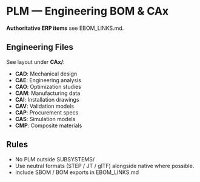 # PLM — Engineering BOM & CAx

**Authoritative ERP items** see EBOM_LINKS.md.

## Engineering Files

See layout under **CAx/**:

- **CAD**: Mechanical design
- **CAE**: Engineering analysis
- **CAO**: Optimization studies
- **CAM**: Manufacturing data
- **CAI**: Installation drawings
- **CAV**: Validation models
- **CAP**: Procurement specs
- **CAS**: Simulation models
- **CMP**: Composite materials

## Rules

- No PLM outside SUBSYSTEMS/
- Use neutral formats (STEP / JT / glTF) alongside native where possible.
- Include SBOM / BOM exports in EBOM_LINKS.md